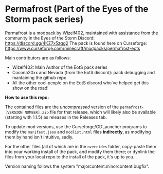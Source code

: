 # Permafrost (Part of the Eyes of the Storm pack series)

Permafrost is a modpack by Wizelf402, maintained with assistance from the community in the Eyes of the Storm Discord: 
https://discord.gg/4KZ7x5zqg2
The pack is found here on Curseforge:
https://www.curseforge.com/minecraft/modpacks/permafrost-eots

Main contributors are as follows:
- Wizelf402: Main Author of the EotS pack series
- Cocona20xx and Nevada (from the EotS discord): pack debugging and mantaining the github repo
- All the other cool people on the EotS discord who've helped get this show on the road!

**How to use this repo:**

The contained files are the *uncompressed* version of the `permafrost-[VERSION NUMBER].zip` file for that release, which will likely also be available (starting with 1.1.5) as releases in the Releases tab.

To update mod versions, use the Curseforge/GDLauncher programs to modify the `manifest.json` and `modlist.html` files **indirectly**, as modifying them by hand isn't intuitive, sadly.

For the other files (all of which are in the `overrides` folder, copy-paste them into your working install of the pack, and modify them there; or dynlink the files from your local repo to the install of the pack, it's up to you.

Version naming follows the system "majorcontent.minorcontent.bugfix".
